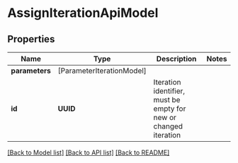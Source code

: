 # AssignIterationApiModel

## Properties
Name | Type | Description | Notes
------------ | ------------- | ------------- | -------------
**parameters** | [ParameterIterationModel] |  | 
**id** | **UUID** | Iteration identifier, must be empty for new or changed iteration | 

[[Back to Model list]](../README.md#documentation-for-models) [[Back to API list]](../README.md#documentation-for-api-endpoints) [[Back to README]](../README.md)


